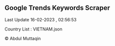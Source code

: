 

## Google Trends Keywords Scraper 
 
Last Update 16-02-2023 , 02:56:53

Country List :
VIETNAM.json



© Abdul Muttaqin 
